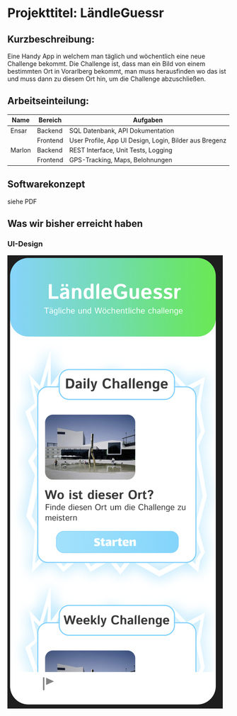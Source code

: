 # Projekttitel: LändleGuessr

## Kurzbeschreibung: 
Eine Handy App in welchem man täglich und wöchentlich eine neue Challenge bekommt. Die Challenge ist, dass man ein Bild von einem bestimmten Ort in Vorarlberg bekommt, man muss herausfinden wo das ist und muss dann zu diesem Ort hin, um die Challenge abzuschließen.

## Arbeitseinteilung: 
| Name   | Bereich   | Aufgaben                             |
|--------|-----------|--------------------------------------|
| Ensar  | Backend   | SQL Datenbank, API Dokumentation     |
|        | Frontend  | User Profile, App UI Design, Login, Bilder aus Bregenz |
| Marlon | Backend   | REST Interface, Unit Tests, Logging  |
|        | Frontend  | GPS-Tracking, Maps, Belohnungen        |

## Softwarekonzept

siehe PDF

## Was wir bisher erreicht haben

### UI-Design

![noch nicht fertig, wird noch daran gearbeitet](image.png)




